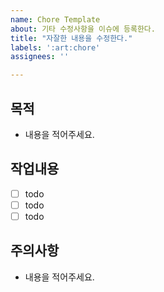 ```yaml
---
name: Chore Template
about: 기타 수정사항을 이슈에 등록한다.
title: "자잘한 내용을 수정한다."
labels: ':art:chore'
assignees: ''

---
```


## 목적
- 내용을 적어주세요.

## 작업내용
- [ ] todo
- [ ] todo
- [ ] todo

## 주의사항
- 내용을 적어주세요.
